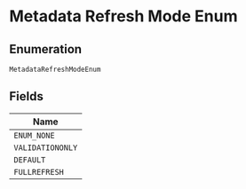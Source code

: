 
# Metadata Refresh Mode Enum

## Enumeration

`MetadataRefreshModeEnum`

## Fields

| Name |
|  --- |
| `ENUM_NONE` |
| `VALIDATIONONLY` |
| `DEFAULT` |
| `FULLREFRESH` |

